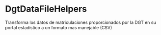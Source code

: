 # DgtDataFileHelpers
Transforma los datos de matriculaciones proporcionados por la DGT en su portal estadistico a un formato mas manejable (CSV)
